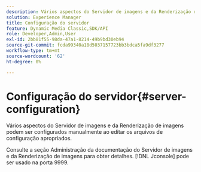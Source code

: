 ```yaml
---
description: Vários aspectos do Servidor de imagens e da Renderização de imagens podem ser configurados manualmente ao editar os arquivos de configuração apropriados.
solution: Experience Manager
title: Configuração do servidor
feature: Dynamic Media Classic,SDK/API
role: Developer,Admin,User
exl-id: 2bb81f55-98da-47a1-8214-49b9bd30eb94
source-git-commit: fcda99340a18d5037157723bb3bdca5fa9df3277
workflow-type: tm+mt
source-wordcount: '62'
ht-degree: 0%

---
```


# Configuração do servidor{#server-configuration}

Vários aspectos do Servidor de imagens e da Renderização de imagens podem ser configurados manualmente ao editar os arquivos de configuração apropriados.

Consulte a seção Administração da documentação do Servidor de imagens e da Renderização de imagens para obter detalhes. [!DNL Jconsole] pode ser usado na porta 9999.
